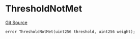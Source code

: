 # ThresholdNotMet
[Git Source](https://github.com/Taraxa-project/bridge/blob/e4d318b451d9170f9f2dde80fe4263043786ba03/src/errors/ClientErrors.sol)


```solidity
error ThresholdNotMet(uint256 threshold, uint256 weight);
```


